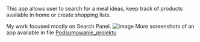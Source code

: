 This app allows user to search for a meal ideas, keep track of products available in home or create shopping lists.

My work focused mostly on Search Panel.
![image](https://user-images.githubusercontent.com/76851989/219659272-413687bc-2683-4754-a300-8c358fc519d3.png)
More screenshots of an app available in file [Podsumowanie_projektu](https://github.com/Luki308/Recipe_Search_Engine/blob/main/Podsumowanie_projektu_ZPOIF.pdf)
